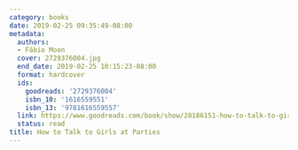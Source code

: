 ```yaml
---
category: books
date: 2019-02-25 09:35:49-08:00
metadata:
  authors:
  - Fábio Moon
  cover: 2729376004.jpg
  end_date: 2019-02-25 10:15:23-08:00
  format: hardcover
  ids:
    goodreads: '2729376004'
    isbn_10: '1616559551'
    isbn_13: '9781616559557'
  link: https://www.goodreads.com/book/show/28186151-how-to-talk-to-girls-at-parties
  status: read
title: How to Talk to Girls at Parties
---
```


